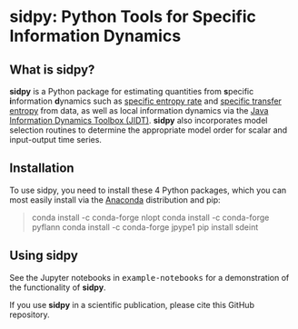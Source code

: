 sidpy: Python Tools for Specific Information Dynamics
=====================================================

What is sidpy?
---------------

<b>sidpy</b> is a Python package for estimating quantities from <b>s</b>pecific <b>i</b>nformation <b>d</b>ynamics such as [specific entropy rate](http://www.mdpi.com/1099-4300/18/5/190) and [specific transfer entropy](https://journals.aps.org/pre/abstract/10.1103/PhysRevE.96.022121) from data, as well as local information dynamics via the [Java Information Dynamics Toolbox (JIDT)](https://github.com/jlizier/jidt). <b>sidpy</b> also incorporates model selection routines to determine the appropriate model order for scalar and input-output time series.

Installation
------------

To use sidpy, you need to install these 4 Python packages, which you can most easily install via the [Anaconda](https://www.anaconda.com/distribution/) distribution and pip:

> conda install -c conda-forge nlopt
> conda install -c conda-forge pyflann
> conda install -c conda-forge jpype1
> pip install sdeint

Using sidpy
------------

See the Jupyter notebooks in <tt>example-notebooks</tt> for a demonstration of the functionality of <b>sidpy</b>.

If you use **sidpy** in a scientific publication, please cite this GitHub repository.
